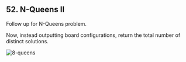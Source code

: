 ## 52. N-Queens II

Follow up for N-Queens problem.

Now, instead outputting board configurations, return the total number of distinct solutions.

![8-queens](https://leetcode.com/static/images/problemset/8-queens.png)

